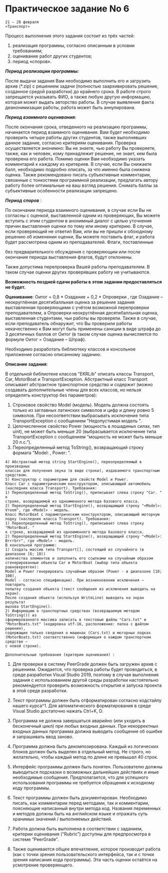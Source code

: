 # Практическое задание No 6

```
21 – 28 февраля
«Транспорт»
```

Процесс выполнения этого задания состоит из трёх частей:

1) реализация программы, согласно описанным в условии требованиям;
2) оценивание работ других студентов;
3) период «споров».

**_Период реализации программы:_**

После выдачи задания Вам необходимо выполнить его и загрузить архив (*.zip) с решением задачи (полностью заархивировать
решение, созданное средой разработки) до крайнего срока. В работе строго запрещается указывать ФИО, а также любую другую
информацию, которая может выдать авторство работы. В случае выявления факта деанонимизации работы, работа может быть
аннулирована.

**_Период взаимного оценивания:_**

После окончания срока, отведенного на реализацию программы, начинается период взаимного оценивания. Вам будет необходимо
проверить четыре работы других студентов, также выполнявших данное задание, согласно критериям оценивания. Проверка
осуществляется анонимно: Вы не знаете, чью работу Вы проверяете, также, как и человек, кому принадлежит решение, не
знает, кем была проверена его работа. Помимо оценки Вам необходимо указать комментарий к каждому из критериев. В случае,
если Вы снижаете балл, необходимо подробно описать, за что именно была снижена оценка. Также рекомендовано писать
субъективные комментарии, связанные с тонкостями программной реализации, предлагать автору работу более оптимальные на
ваш взгляд решения. Снимать баллы за субъективные особенности реализации запрещено.

**_Период споров_** :

По окончании периода взаимного оценивания, в случае если Вы не согласны с оценкой, выставленной одним из проверяющих, Вы
можете вступить с этим студентом в анонимный диалог с целью уточнения причин выставления оценки по тому или иному
критерию. В случае, если проверяющий не ответил Вам, или вы не пришли к обоюдному решению об изменении оценки, Вы можете
поставить флаг, и работа будет рассмотрена одним из преподавателей. Флаги, поставленные

без предварительного обсуждения с проверяющим или после окончания периода выставления флагов, будут отклонены.

Также допустима перепроверка Вашей работы преподавателем. В таком случае оценки других проверявших работу не
учитываются.

**Возможность поздней сдачи работы в этом задании предоставляться не будет.**

**Оценивание**:
Оитог = 0,8 * Озадание + 0,2 * Опроверки , где Озадание – неокруглённая десятибалльная оценка за решение задания
выставленная проверяющими с учётом возможной перепроверки преподавателем, а Опроверки неокруглённая десятибалльная
оценка, выставленная студентами, чьи работы вы проверяли. Также в случае, если преподаватель обнаружит, что Вы проверили
работы некачественно к Вам могут быть применены санкции в виде штрафа до 3 десятичных баллов от Оитог (в таком случае
оценка вычисляется по формуле Оитог = Озадание – Штраф).

Необходимо разработать библиотеку классов и консольное приложение согласно описанному заданию.

**Описание задания**:

В отдельной библиотеке классов "EKRLib" описать классы Transport, Car, MotorBoat и TransportException. Абстрактный класс
Transport описывает абстрактное транспортное средство и содержит (можно создавать дополнительные члены для всех классов,
но нельзя определять конструктор без параметров):

1) Строковое свойство Model (модель). Модель должна состоять только из заглавных латинских символов и цифр и длину ровно
   5 символов. При несоответствии выбрасывать исключение типа TransportException с сообщением
   "Недопустимая модель <Model>".
2) Целочисленное свойство Power (мощность в лошадиных силах, тип uint), не может быть меньше 20 (выбрасывается
   исключение типа TransportException с сообщением “мощность не может быть меньше 20 л.с.”).
3) Переопределенный метод ToString(), возвращающий строку формата "Model:
   <Model>, Power: <Power>".

```
4) Абстрактный метод string StartEngine(), переопределяемый в производных
классах для получения звука (в виде строки), издаваемого транспортным
средством.
5) Конструктор с параметрами для свойств Model и Power.
Класс Car с параметрическим конструктором, описывающий автомобиль
(наследник класса Transport). Требования:
1) Переопределенный метод ToString(), приписывает слева строку "Car. " к
строке, возвращаемой из одноименного метода базового класса.
2) Переопределенный метод StartEngine(), возвращающий строку "<Model>:
Vroom", где <Model> - модель.
Класс MotorBoat с параметрическим конструктором, описывающий моторную
лодку (наследник класса Transport). Требования:
1) Переопределенный метод ToString(), приписывает слева строку "MotorBoat. "
к строке, возвращаемой из одноименного метода базового класса.
2) Переопределенный метод StartEngine(), возвращающий строку "<Model>:
Brrrbrr", где <Model> - модель.
В консольной программе:
1) Создать массив типа Transport[], состоящий из случайного (в диапазоне [6; 10))
количества элементов и заполнить его ссылками на случайным образом
сгенерированные объекты Car и MotorBoat (выбор типа объекта равновероятен):
Model и Power генерировать случайным образом (Power - в диапазоне [10; 100),
Model - согласно спецификации). При возникновении исключения – повторить
попытку создания объекта (текст сообщения из исключения выводить на экран).
После создания объекта (используя WriteLine) выводить на экран результат
вызова StartEngine().
2) Информацию о транспортных средствах (возвращаемую методом ToString()) из
сформированного массива записать в текстовые файлы "Cars.txt" и
"MotorBoats.txt" (кодировка utf-16, расположение: папка с файлом решения),
содержащие только сведения о машинах (Cars.txt) и моторных лодках
(MotorBoats.txt) соответственно (информация о каждом транспортном средстве –
с новой строки).
```

```
Дополнительные требования (критерии оценивания) :
```

1. Для проверки в систему PeerGrade должен быть загружен архив с решением. Ожидается, что проверка работы будет
   проводиться, в среде разработки Visual Studio 2019, поэтому в случае выполнения задания с использованием другой среды
   разработки настоятельно рекомендуется проверить возможность открытия и запуска проекта в этой среде разработки.

2. Текст программы должен быть отформатирован согласно кодстайлу нашего курса^1. Для автоматического форматирования в
   среде Visual Studio достаточно нажать Ctrl+K, D.

3. Программа не должна завершаться аварийно (или уходить в бесконечный цикл)
   при любых входных данных. При некорректных входных данных программа должна выводить сообщение об ошибке и запрашивать
   ввод заново.
4. Программа должна быть декомпозирована. Каждый из логических блоков должен быть выделен в отдельный метод. Не строго,
   но желательно, чтобы каждый метод по длине не превышал 40 строк.
5. Интерфейс программы должен быть понятен. Пользователю должны выводиться подсказки о возможных дальнейших действиях и
   иные необходимые сообщения. Предполагается, что для успешного использования программы не требуется обращения к
   исходному коду программы.
6. Текст программы должен быть документирован. Необходимо писать, как комментарии перед методами, так и комментарии,
   поясняющие написанный внутри метода код. Названия переменных и методов должны быть на английском языке и отражать
   суть хранимых значений / выполняемых действий.
7. Работа должна быть выполнена в соответствии с заданием, критерии оценивания
   (“Rubric”) доступны для предпросмотра в системе “PeerGrade”.
8. Также оценивается общее впечатление, которое производит работа (как с точки зрения пользовательского интерфейса, так
   и с точки зрения написания кода программы). Эта часть оценки остаётся на усмотрение проверяющего.


